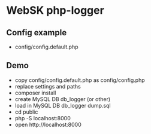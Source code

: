 # WebSK php-logger

## Config example
* config/config.default.php

## Demo
* copy config/config.default.php as config/config.php
* replace settings and paths
* composer install
* create MySQL DB db_logger (or other) 
* load in MySQL DB db_logger dump.sql
* cd public
* php -S localhost:8000
* open http://localhost:8000
